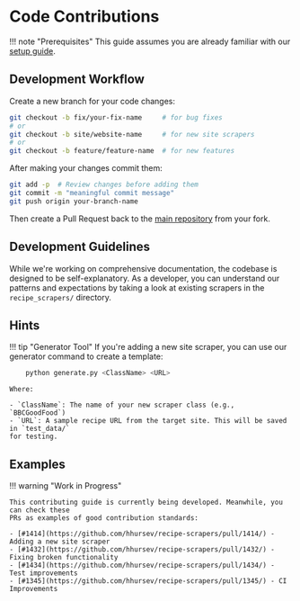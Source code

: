 # Code Contributions

!!! note "Prerequisites"
    This guide assumes you are already familiar with our [setup guide](./setup.md).

## Development Workflow

Create a new branch for your code changes:

```sh
git checkout -b fix/your-fix-name     # for bug fixes
# or
git checkout -b site/website-name     # for new site scrapers
# or
git checkout -b feature/feature-name  # for new features
```

After making your changes commit them:

```bash
git add -p  # Review changes before adding them
git commit -m "meaningful commit message"
git push origin your-branch-name
```

Then create a Pull Request back to the [main repository](https://github.com/hhursev/recipe-scrapers) from your fork.


## Development Guidelines

While we're working on comprehensive documentation, the codebase is designed to
be self-explanatory. As a developer, you can understand our patterns and expectations
by taking a look at existing scrapers in the `recipe_scrapers/` directory.


## Hints

!!! tip "Generator Tool"
    If you're adding a new site scraper, you can use our generator command to create a template:

```sh
    python generate.py <ClassName> <URL>
```

    Where:

    - `ClassName`: The name of your new scraper class (e.g., `BBCGoodFood`)
    - `URL`: A sample recipe URL from the target site. This will be saved in `test_data/`
    for testing.


## Examples

!!! warning "Work in Progress"

    This contributing guide is currently being developed. Meanwhile, you can check these
    PRs as examples of good contribution standards:

    - [#1414](https://github.com/hhursev/recipe-scrapers/pull/1414/) - Adding a new site scraper
    - [#1432](https://github.com/hhursev/recipe-scrapers/pull/1432/) - Fixing broken functionality
    - [#1434](https://github.com/hhursev/recipe-scrapers/pull/1434/) - Test improvements
    - [#1345](https://github.com/hhursev/recipe-scrapers/pull/1345/) - CI Improvements
